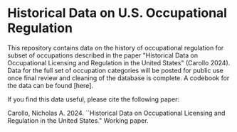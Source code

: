 # Historical Data on U.S. Occupational Regulation

This repository contains data on the history of occupational regulation for subset of occupations described in the paper "Historical Data on Occupational Licensing and Regulation in the United States" (Carollo 2024). Data for the full set of occupation categories will be posted for public use once final review and cleaning of the database is complete. A codebook for the data can be found [here]. 


If you find this data useful, please cite the following paper: 

Carollo, Nicholas A. 2024. ``Historical Data on Occupational Licensing and Regulation in the United States." Working paper.  



